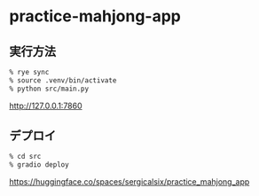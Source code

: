 # practice-mahjong-app

## 実行方法
```bash
% rye sync
% source .venv/bin/activate
% python src/main.py
```

http://127.0.0.1:7860

## デプロイ

```bash
% cd src
% gradio deploy
``` 

https://huggingface.co/spaces/sergicalsix/practice_mahjong_app


